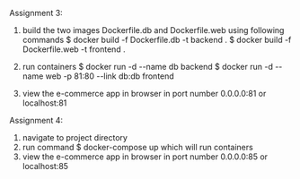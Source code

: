 Assignment 3:
1. build the two images Dockerfile.db and Dockerfile.web using following commands
$ docker build -f Dockerfile.db -t backend .
$ docker build -f Dockerfile.web -t frontend .

2. run containers
$ docker run -d --name db backend
$ docker run -d --name web -p 81:80 --link db:db frontend

3. view the e-commerce app in browser in port number 0.0.0.0:81 or localhost:81

Assignment 4:
1. navigate to project directory 
2. run command
 $  docker-compose up
 which will run containers 
3. view the e-commerce app in browser in port number 0.0.0.0:85 or localhost:85


